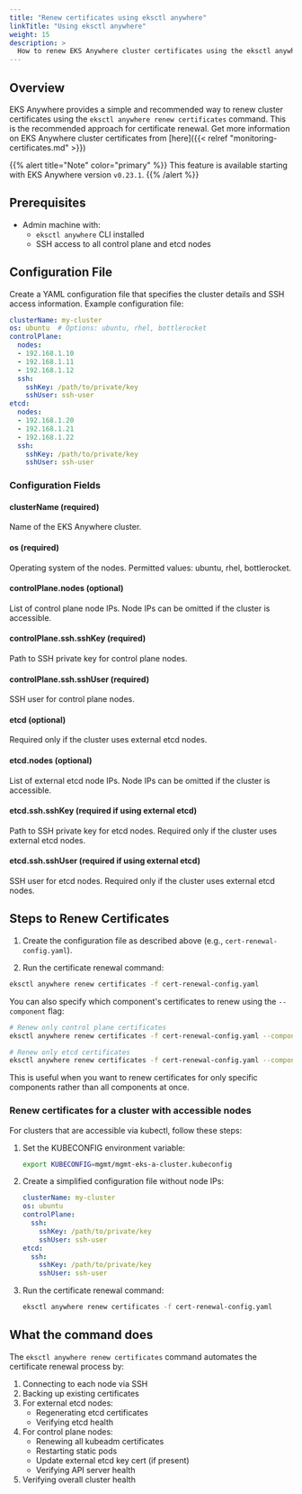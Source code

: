 ```yaml
---
title: "Renew certificates using eksctl anywhere"
linkTitle: "Using eksctl anywhere"
weight: 15
description: >
  How to renew EKS Anywhere cluster certificates using the eksctl anywhere CLI
---
```


## Overview

EKS Anywhere provides a simple and recommended way to renew cluster certificates using the `eksctl anywhere renew certificates` command. This is the recommended approach for certificate renewal. 
Get more information on EKS Anywhere cluster certificates from [here]({{< relref "monitoring-certificates.md" >}})

{{% alert title="Note" color="primary" %}}
This feature is available starting with EKS Anywhere version `v0.23.1`.
{{% /alert %}}


## Prerequisites

- Admin machine with:
  - `eksctl anywhere` CLI installed
  - SSH access to all control plane and etcd nodes

## Configuration File

Create a YAML configuration file that specifies the cluster details and SSH access information. Example configuration file:

```yaml
clusterName: my-cluster
os: ubuntu  # Options: ubuntu, rhel, bottlerocket
controlPlane: 
  nodes: 
  - 192.168.1.10
  - 192.168.1.11
  - 192.168.1.12
  ssh:
    sshKey: /path/to/private/key
    sshUser: ssh-user
etcd: 
  nodes: 
  - 192.168.1.20
  - 192.168.1.21
  - 192.168.1.22
  ssh:
    sshKey: /path/to/private/key
    sshUser: ssh-user
```

### Configuration Fields

#### clusterName (required)
Name of the EKS Anywhere cluster.

#### os (required)
Operating system of the nodes. Permitted values: ubuntu, rhel, bottlerocket.

#### controlPlane.nodes (optional)
List of control plane node IPs. Node IPs can be omitted if the cluster is accessible.

#### controlPlane.ssh.sshKey (required)
Path to SSH private key for control plane nodes.

#### controlPlane.ssh.sshUser (required)
SSH user for control plane nodes.

#### etcd (optional)
Required only if the cluster uses external etcd nodes.

#### etcd.nodes (optional)
List of external etcd node IPs. Node IPs can be omitted if the cluster is accessible.

#### etcd.ssh.sshKey (required if using external etcd)
Path to SSH private key for etcd nodes. Required only if the cluster uses external etcd nodes.

#### etcd.ssh.sshUser (required if using external etcd)
SSH user for etcd nodes. Required only if the cluster uses external etcd nodes.

## Steps to Renew Certificates

1. Create the configuration file as described above (e.g., `cert-renewal-config.yaml`).

2. Run the certificate renewal command:

```bash
eksctl anywhere renew certificates -f cert-renewal-config.yaml
```

You can also specify which component's certificates to renew using the `--component` flag:

```bash
# Renew only control plane certificates
eksctl anywhere renew certificates -f cert-renewal-config.yaml --component control-plane

# Renew only etcd certificates
eksctl anywhere renew certificates -f cert-renewal-config.yaml --component etcd
```

This is useful when you want to renew certificates for only specific components rather than all components at once.

### Renew certificates for a cluster with accessible nodes

For clusters that are accessible via kubectl, follow these steps:

1. Set the KUBECONFIG environment variable:
   ```bash
   export KUBECONFIG=mgmt/mgmt-eks-a-cluster.kubeconfig
   ```

2. Create a simplified configuration file without node IPs:
   ```yaml
   clusterName: my-cluster
   os: ubuntu
   controlPlane:
     ssh:
       sshKey: /path/to/private/key
       sshUser: ssh-user
   etcd:
     ssh:
       sshKey: /path/to/private/key
       sshUser: ssh-user
   ```

3. Run the certificate renewal command:
   ```bash
   eksctl anywhere renew certificates -f cert-renewal-config.yaml
   ```

## What the command does

The `eksctl anywhere renew certificates` command automates the certificate renewal process by:

1. Connecting to each node via SSH
2. Backing up existing certificates
3. For external etcd nodes:
   - Regenerating etcd certificates
   - Verifying etcd health
4. For control plane nodes:
   - Renewing all kubeadm certificates
   - Restarting static pods
   - Update external etcd key cert (if present)
   - Verifying API server health
5. Verifying overall cluster health
